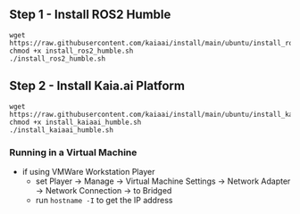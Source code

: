 ## Step 1 - Install ROS2 Humble
```
wget https://raw.githubusercontent.com/kaiaai/install/main/ubuntu/install_ros2_humble.sh
chmod +x install_ros2_humble.sh
./install_ros2_humble.sh
```

## Step 2 - Install Kaia.ai Platform
```
wget https://raw.githubusercontent.com/kaiaai/install/main/ubuntu/install_kaiaai_humble.sh
chmod +x install_kaiaai_humble.sh
./install_kaiaai_humble.sh
```

### Running in a Virtual Machine
- if using VMWare Workstation Player
  - set Player -> Manage -> Virtual Machine Settings -> Network Adapter -> Network Connection -> to Bridged
  - run `hostname -I` to get the IP address
